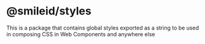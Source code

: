 # @smileid/styles

This is a package that contains global styles exported as a string to be used in composing CSS in Web Components and anywhere else

